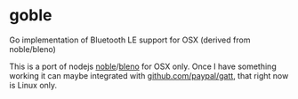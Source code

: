 goble
=====

Go implementation of Bluetooth LE support for OSX (derived from noble/bleno)

This is a port of nodejs [noble](https://github.com/sandeepmistry/noble)/[bleno](https://github.com/sandeepmistry/bleno) for OSX only.
Once I have something working it can maybe integrated with [github.com/paypal/gatt](https://github.com/paypal/gatt), that right now is Linux only.
